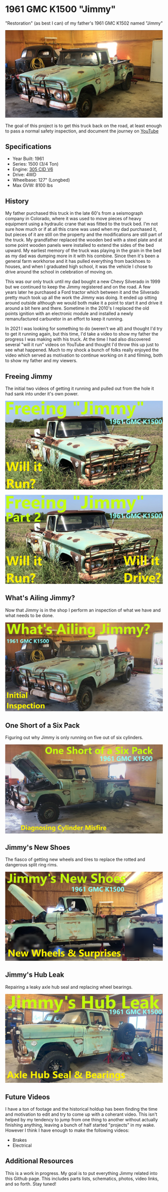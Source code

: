 # 1961 GMC K1500 "Jimmy"
"Restoration" (as best I can) of my father's 1961 GMC K1502 named "Jimmy"

<img alt="Photo of Jimmy in the shop" src="jimmyinshop.PNG">

The goal of this project is to get this truck back on the road, at least enough to pass a normal safety inspection, and document the journey on [YouTube](https://www.youtube.com/playlist?list=PL5zrjhP8uTBTyOsT4I877-9L_4qDtNuRh) 

## Specifications
- Year Built: 1961
- Series: 1500 (3/4 Ton)
- Engine: [305 CID V6](https://en.wikipedia.org/wiki/GMC_V6_engine#305)
- Drive: 4WD
- Wheelbase: 127" (Longbed)
- Max GVW: 8100 lbs

## History
My father purchased this truck in the late 60's from a seismograph company in Colorado, where it was used to move pieces of heavy equipment using a hydraulic crane that was fitted to the truck bed. I'm not sure how much or if at all this crane was used when my dad purchased it, but pieces of it are still on the property and the modifications are still part of the truck. My grandfather replaced the wooden bed with a steel plate and at some point wooden panels were installed to extend the sides of the bed upward. My earliest memory of the truck was playing in the grain in the bed as my dad was dumping more in it with his combine. Since then it's been a general farm workhorse and it has pulled everything from backhoes to houses, and when I graduated high school, it was the vehicle I chose to drive around the school in celebration of moving on.

This was our only truck until my dad bought a new Chevy Silverado in 1999 but we continued to keep the Jimmy registered and on the road. A few years later he purchased a Ford tractor which between it and the Silverado pretty much took up all the work the Jimmy was doing. It ended up sitting around outside although we would both make it a point to start it and drive it around a bit here and there. Sometime in the 2010's I replaced the old points ignition with an electronic module and installed a newly remanufactured carburetor in an effort to keep it running. 

In 2021 I was looking for something to do (weren't we all) and thought I'd try to get it running again, but this time, I'd take a video to show my father the progress I was making with his truck. At the time I had also discovered several "will it run" videos on YouTube and thought I'd throw this up just to see what happened. Much to my shock a bunch of folks really enjoyed the video which served as motivation to continue working on it and filming, both to show my father and my viewers. 

## Freeing Jimmy
The initial two videos of getting it running and pulled out from the hole it had sank into under it's own power.

[<img alt="Freeing Jimmy Part One Video Thumbnail" src="Freeing%20Jimmy%20Thumbnail.jpg">](https://www.youtube.com/watch?v=BDBbOCLVkqM)

[<img alt="Freeing Jimmy Part Two Video Thumbnail" src="Freeing%20Jimmy%20Part%20Two%20Thumbnail.jpg">](https://www.youtube.com/watch?v=iibpplyTRWo)

## What's Ailing Jimmy?
Now that Jimmy is in the shop I perform an inspection of what we have and what needs to be done.

[<img alt="Whats Ailing Jimmy Video Thumbnail" src="Whats%20Ailing%20Jimmy%20Thumbnail.png">](https://www.youtube.com/watch?v=Oc8QfcXD-ig)

## One Short of a Six Pack
Figuring out why Jimmy is only running on five out of six cylinders.

[<img alt="One Short of a Six Pack Video Thumbnail" src="One%20Short%20of%20a%20Six%20Pack%20Thumbnail.jpg">](https://www.youtube.com/watch?v=8nosHqCw6q0)

## Jimmy's New Shoes
The fiasco of getting new wheels and tires to replace the rotted and dangerous split ring rims.

[<img alt="Jimmy's New Shoes Video Thumbnail" src="Jimmy's%20New%20Shoes%20Thumbnail%20Rev%201.png">](https://www.youtube.com/watch?v=AXS9r-qLSYo)

## Jimmy's Hub Leak
Repairing a leaky axle hub seal and replacing wheel bearings.

[<img alt="Jimmy's Hub Leak Video Thumbnail" src="Jimmys%20Hub%20Leak%20Thumbnail%20Rev%200.jpg">](https://www.youtube.com/watch?v=BqKU0TZA1vU)

## Future Videos
I have a ton of footage and the historical holdup has been finding the time and motivation to edit and try to come up with a coherant video. This isn't helped by my tendency to jump from one thing to another without actually finishing anything, leaving a bunch of half started "projects" in my wake. However I think I have enough to make the following videos:

- Brakes
- Electrical

## Additional Resources
This is a work in progress. My goal is to put everything Jimmy related into this Github page. This includes parts lists, schematics, photos, video links, and so forth. Stay tuned!



